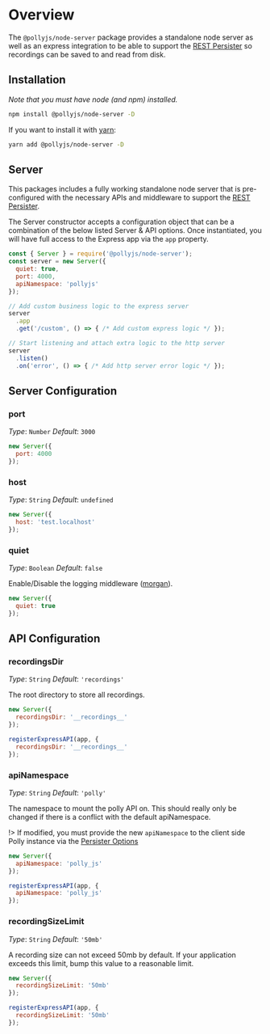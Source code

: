 # Overview

The `@pollyjs/node-server` package provides a standalone node server as well as
an express integration to be able to support the [REST Persister](persisters/rest)
so recordings can be saved to and read from disk.

## Installation

_Note that you must have node (and npm) installed._

```bash
npm install @pollyjs/node-server -D
```

If you want to install it with [yarn](https://yarnpkg.com):

```bash
yarn add @pollyjs/node-server -D
```

## Server

This packages includes a fully working standalone node server that is pre-configured
with the necessary APIs and middleware to support the [REST Persister](persisters/rest).

The Server constructor accepts a configuration object that can be a combination
of the below listed Server & API options. Once instantiated, you will have
full access to the Express app via the `app` property.

```js
const { Server } = require('@pollyjs/node-server');
const server = new Server({
  quiet: true,
  port: 4000,
  apiNamespace: 'pollyjs'
});

// Add custom business logic to the express server
server
  .app
  .get('/custom', () => { /* Add custom express logic */ });

// Start listening and attach extra logic to the http server
server
  .listen()
  .on('error', () => { /* Add http server error logic */ });
```

## Server Configuration

### port

_Type_: `Number`
_Default_: `3000`

```js
new Server({
  port: 4000
});
```

### host

_Type_: `String`
_Default_: `undefined`

```js
new Server({
  host: 'test.localhost'
});
```

### quiet

_Type_: `Boolean`
_Default_: `false`

Enable/Disable the logging middleware ([morgan](https://github.com/expressjs/morgan)).

```js
new Server({
  quiet: true
});
```

## API Configuration

### recordingsDir

_Type_: `String`
_Default_: `'recordings'`

The root directory to store all recordings.

```js
new Server({
  recordingsDir: '__recordings__'
});

registerExpressAPI(app, {
  recordingsDir: '__recordings__'
});
```

### apiNamespace

_Type_: `String`
_Default_: `'polly'`

The namespace to mount the polly API on. This should really only be changed
if there is a conflict with the default apiNamespace.

!> If modified, you must provide the new `apiNamespace` to the client side Polly
instance via the [Persister Options](persisters/rest#apinamespace)

```js
new Server({
  apiNamespace: 'polly_js'
});

registerExpressAPI(app, {
  apiNamespace: 'polly_js'
});
```

### recordingSizeLimit

_Type_: `String`
_Default_: `'50mb'`

A recording size can not exceed 50mb by default.  If your application exceeds this limit, bump this value to a reasonable limit.

```js
new Server({
  recordingSizeLimit: '50mb'
});

registerExpressAPI(app, {
  recordingSizeLimit: '50mb'
});
```